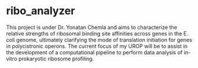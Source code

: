 # ribo_analyzer
This project is under Dr. Yonatan Chemla and aims to characterize the relative strengths of ribosomal binding site affinities across genes in the E. coli genome, ultimately clarifying the mode of translation initiation for genes in polycistronic operons. The current focus of my UROP will be to assist in the development of a computational pipeline to perform data analysis of in-vitro prokaryotic ribosome profiling.
